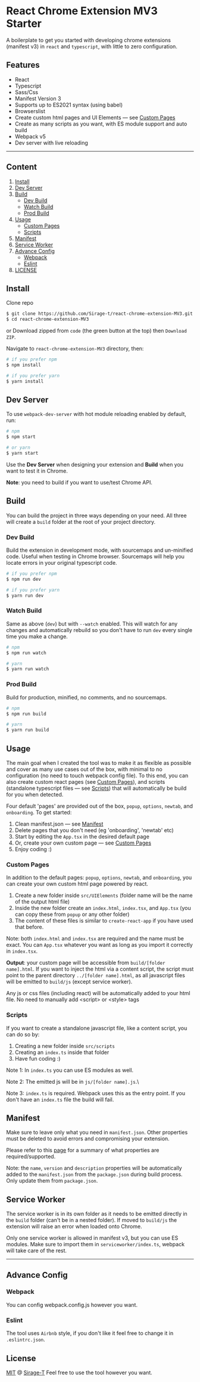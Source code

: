 # React Chrome Extension MV3 Starter

A boilerplate to get you started with developing chrome extensions (manifest v3) in `react` and `typescript`, with little to zero configuration.

## Features

- React
- Typescript
- Sass/Css
- Manifest Version 3
- Supports up to ES2021 syntax (using babel)
- Browserslist
- Create custom html pages and UI Elements — see [Custom Pages](#custom-pages)
- Create as many scripts as you want, with ES module support and auto build
- Webpack v5
- Dev server with live reloading

---

## Content

1. [Install](#install)
2. [Dev Server](#dev-server)
3. [Build](#build)
   - [Dev Build](#dev-build)
   - [Watch Build](#watch-build)
   - [Prod Build](#prod-build)
4. [Usage](#usage)
   - [Custom Pages](#custom-pages)
   - [Scripts](#scripts)
5. [Manifest](#manifest)
6. [Service Worker](#service-worker)
7. [Advance Config](#advance-config)
   - [Webpack](#webpack)
   - [Eslint](#eslint)
8. [LICENSE](#license)

## Install

Clone repo

```bash
$ git clone https://github.com/Sirage-t/react-chrome-extension-MV3.git
$ cd react-chrome-extension-MV3
```

or Download zipped from `code` (the green button at the top) then `Download ZIP`.

Navigate to `react-chrome-extension-MV3` directory, then:

```bash
# if you prefer npm
$ npm install

# if you prefer yarn
$ yarn install
```

## Dev Server

To use `webpack-dev-server` with hot module reloading enabled by default, run:

```bash
# npm
$ npm start

# or yarn
$ yarn start
```

Use the **Dev Server** when designing your extension and **Build** when you want to test it in Chrome.

**Note**: you need to build if you want to use/test Chrome API.

## Build

You can build the project in three ways depending on your need. All three will create a `build` folder at the root of your project directory.

### Dev Build

Build the extension in development mode, with sourcemaps and un-minified code. Useful when testing in Chrome browser. Sourcemaps will help you locate errors in your original typescript code.

```bash
# if you prefer npm
$ npm run dev

# if you prefer yarn
$ yarn run dev
```

### Watch Build

Same as above (`dev`) but with `--watch` enabled. This will watch for any changes and automatically rebuild so you don't have to run `dev` every single time you make a change.

```bash
# npm
$ npm run watch

# yarn
$ yarn run watch
```

### Prod Build

Build for production, minified, no comments, and no sourcemaps.

```bash
# npm
$ npm run build

# yarn
$ yarn run build
```

## Usage

The main goal when I created the tool was to make it as flexible as possible and cover as many use cases out of the box, with minimal to no configuration (no need to touch webpack config file). To this end, you can also create custom react pages (see [Custom Pages](#custom-pages)), and scripts (standalone typescript files — see [Scripts](#scripts)) that will automatically be build for you when detected.

Four default 'pages' are provided out of the box, `popup`, `options`, `newtab`, and `onboarding`. To get started:

1. Clean manifest.json — see [Manifest](#manifest)
2. Delete pages that you don't need (eg 'onboarding', 'newtab' etc)
3. Start by editing the `App.tsx` in the desired default page
4. Or, create your own custom page — see [Custom Pages](#custom-pages)
5. Enjoy coding :)

### Custom Pages

In addition to the default pages: `popup`, `options`, `newtab`, and `onboarding`, you can create your own custom html page powered by react.

1. Create a new folder inside `src/UIElements` (folder name will be the name of the output html file)
2. Inside the new folder create an `index.html`, `index.tsx`, and `App.tsx` (you can copy these from `popup` or any other folder)
3. The content of these files is similar to `create-react-app` if you have used that before.

Note: both `index.html` and `index.tsx` are required and the name must be exact. You can `App.tsx` whatever you want as long as you import it correctly in `index.tsx`.

**Output**: your custom page will be accessible from `build/[folder name].html`. If you want to inject the html via a content script, the script must point to the parent directory `../[folder name].html`, as all javascript files will be emitted to `build/js` (except service worker).

Any js or css files (including react) will be automatically added to your html file. No need to manually add \<script\> or \<style\> tags

### Scripts

If you want to create a standalone javascript file, like a content script, you can do so by:

1. Creating a new folder inside `src/scripts`
2. Creating an `index.ts` inside that folder
3. Have fun coding :)

Note 1: In `index.ts` you can use ES modules as well.

Note 2: The emitted js will be in `js/[folder name].js`.\

Note 3: `index.ts` is required. Webpack uses this as the entry point. If you don't have an `index.ts` file the build will fail.

## Manifest

Make sure to leave only what you need in `manifest.json`. Other properties must be deleted to avoid errors and compromising your extension.

Please refer to this [page](https://developer.chrome.com/docs/extensions/mv3/manifest/) for a summary of what properties are required/supported.

Note: the `name`, `version` and `description` properties will be automatically added to the `manifest.json` from the `package.json` during build process. Only update them from `package.json`.

## Service Worker

The service worker is in its own folder as it needs to be emitted directly in the `build` folder (can't be in a nested folder). If moved to `build/js` the extension will raise an error when loaded onto Chrome.

Only one service worker is allowed in manifest v3, but you can use ES modules. Make sure to import them in `serviceworker/index.ts`, webpack will take care of the rest.

---

## Advance Config

### Webpack

You can config webpack.config.js however you want.

### Eslint

The tool uses `Airbnb` style, if you don't like it feel free to change it in `.eslintrc.json`.

## License

[MIT](https://github.com/Sirage-t/react-chrome-extension-MV3/blob/master/LICENSE) @ [Sirage-T](https://github.com/Sirage-t)
Feel free to use the tool however you want.

